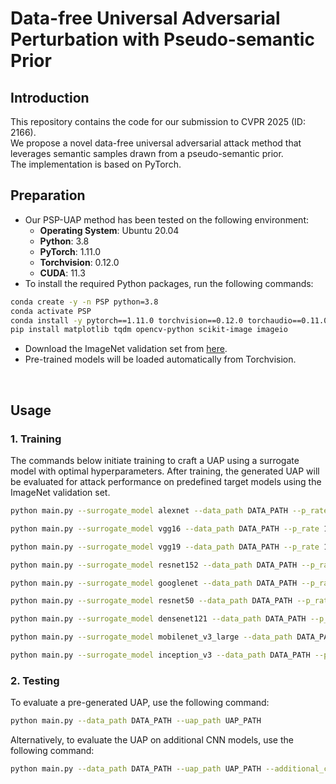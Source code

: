 # Data-free Universal Adversarial Perturbation with Pseudo-semantic Prior

## Introduction
This repository contains the code for our submission to CVPR 2025 (ID: 2166).  
We propose a novel data-free universal adversarial attack method that leverages semantic samples drawn from a pseudo-semantic prior.  
The implementation is based on PyTorch.

## Preparation
* Our PSP-UAP method has been tested on the following environment:
  - **Operating System**: Ubuntu 20.04  
  - **Python**: 3.8  
  - **PyTorch**: 1.11.0  
  - **Torchvision**: 0.12.0  
  - **CUDA**: 11.3  
* To install the required Python packages, run the following commands:
```bash
conda create -y -n PSP python=3.8
conda activate PSP
conda install -y pytorch==1.11.0 torchvision==0.12.0 torchaudio==0.11.0 cudatoolkit=11.3 -c pytorch
pip install matplotlib tqdm opencv-python scikit-image imageio
```

* Download the ImageNet validation set from [here](https://image-net.org/challenges/LSVRC/2012/2012-downloads.php).
* Pre-trained models will be loaded automatically from Torchvision.

​
## Usage
### 1. Training
The commands below initiate training to craft a UAP using a surrogate model with optimal hyperparameters.
After training, the generated UAP will be evaluated for attack performance on predefined target models using the ImageNet validation set.

```bash
python main.py --surrogate_model alexnet --data_path DATA_PATH --p_rate 1.0 --p_active --prior gauss --re_weight --temper 1 --input_transform

python main.py --surrogate_model vgg16 --data_path DATA_PATH --p_rate 1.0 --p_active --prior gauss --re_weight --temper 5 --input_transform

python main.py --surrogate_model vgg19 --data_path DATA_PATH --p_rate 1.0 --p_active --prior gauss --re_weight --temper 5 --input_transform

python main.py --surrogate_model resnet152 --data_path DATA_PATH --p_rate 0.65 --p_active --prior jigsaw --re_weight --temper 3 --input_transform

python main.py --surrogate_model googlenet --data_path DATA_PATH --p_rate 0.55 --p_active --prior jigsaw --re_weight --temper 5 --input_transform

python main.py --surrogate_model resnet50 --data_path DATA_PATH --p_rate 0.7 --p_active --prior jigsaw --re_weight --temper 3 --input_transform --additional_cnn

python main.py --surrogate_model densenet121 --data_path DATA_PATH --p_rate 0.9 --p_active --prior jigsaw --re_weight --temper 10 --input_transform --additional_cnn

python main.py --surrogate_model mobilenet_v3_large --data_path DATA_PATH --p_rate 0.9 --p_active --prior gauss --re_weight --temper 2 --input_transform --additional_cnn

python main.py --surrogate_model inception_v3 --data_path DATA_PATH --p_rate 0.2 --p_active --prior jigsaw --re_weight --temper 3 --input_transform --additional_cnn --delta_size 299
```


### 2. Testing
To evaluate a pre-generated UAP, use the following command:

```bash
python main.py --data_path DATA_PATH --uap_path UAP_PATH
```

Alternatively, to evaluate the UAP on additional CNN models, use the following command:

```bash
python main.py --data_path DATA_PATH --uap_path UAP_PATH --additional_cnn
```